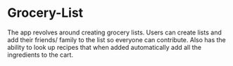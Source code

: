 # Grocery-List

The app revolves around creating grocery lists. Users can create lists and add their friends/ family to the list 
so everyone can contribute. Also has the ability to look up recipes that when added automatically add all the ingredients 
to the cart.
